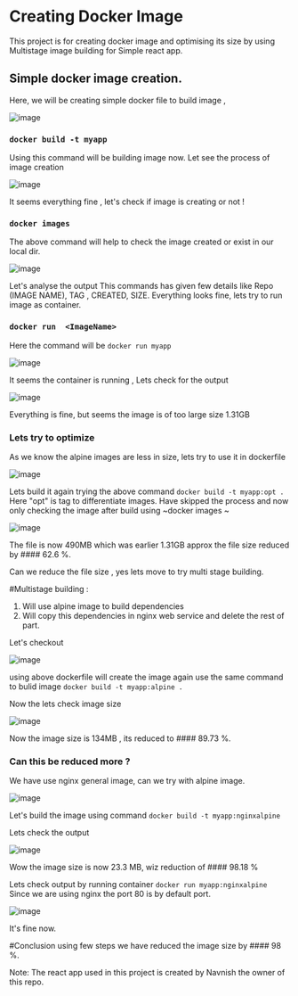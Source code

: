 # Creating Docker Image 

This project is for creating docker image and optimising its size by using Multistage image building for Simple react app.

## Simple docker image creation. 


Here, we will be creating simple docker file to build image ,

![image](https://github.com/navneesh-yadav/Docker/assets/66907873/4fd699dc-a12a-4e56-9bb3-a99a8f28976f)


### `docker build -t myapp`
Using this command will be building image now.
Let see the process of image creation

![image](https://github.com/navneesh-yadav/Docker/assets/66907873/f72b7a34-eb2f-432a-8a19-16973553cc53)


It seems everything fine , let's check if image is creating or not !
### `docker images`
The above command will help to check the image created or exist in our local dir.

![image](https://github.com/navneesh-yadav/Docker/assets/66907873/2fb592dc-7eb7-4350-9d64-c2396b798f03)

Let's analyse the output
This commands has given few details like Repo (IMAGE NAME), TAG , CREATED, SIZE.
Everything looks fine, lets try to run image as container.

### `docker run  <ImageName>`
Here the command will be `docker run myapp`

![image](https://github.com/navneesh-yadav/Docker/assets/66907873/5400037c-83f3-45b4-bb56-290940c5072a)

It seems the container is running , Lets check for the output

![image](https://github.com/navneesh-yadav/Docker/assets/66907873/86665950-9991-4cc1-a79d-dea7d2f801e9)

Everything is fine, but seems the image is of too large size 1.31GB



### Lets try to optimize

As we know the alpine images are less in size, lets try to use it in dockerfile
 
![image](https://github.com/navneesh-yadav/Docker/assets/66907873/3ca1ab9a-14df-42d6-86fa-7fa475a772ab)

Lets build it again trying the above command `docker build -t myapp:opt .` 
Here "opt" is tag to differentiate images.
Have skipped the process and now only checking the image after build using ~docker images ~

![image](https://github.com/navneesh-yadav/Docker/assets/66907873/2128bdde-4ff2-43a9-b5a1-bbf88fdf1291)

The file is now  490MB which was earlier 1.31GB approx the file size reduced by #### 62.6 %.

Can we reduce the file size , yes lets move to try multi stage building.

#Multistage building : 
  1. Will use alpine image to build dependencies
  2. Will copy this dependencies in nginx web service and delete the rest of part.
  
Let's checkout 

![image](https://github.com/navneesh-yadav/Docker/assets/66907873/66b7d1e5-149e-473e-8547-cad6caa0a2b7)

using above dockerfile will create the image again use the same command to bulid image `docker build -t myapp:alpine .`

Now the lets check image size

![image](https://github.com/navneesh-yadav/Docker/assets/66907873/b6d291d3-ba11-4570-909c-d0be4c6f8483)

Now the image size  is 134MB , its reduced to #### 89.73 %.

### Can this be reduced more ?
We have use nginx general image, can we try with alpine image.

![image](https://github.com/navneesh-yadav/Docker/assets/66907873/0032e880-792e-4a0e-a81f-87372cb8e7cc)

Let's build the image using command `docker build -t myapp:nginxalpine`

Lets check the output 

![image](https://github.com/navneesh-yadav/Docker/assets/66907873/75a77990-1415-43b4-b2d8-c920c048da9f)

Wow the image size is now 23.3 MB, wiz reduction of #### 98.18 %

Lets check output by running container `docker run myapp:nginxalpine`
Since we are using nginx the port 80 is by default port.

![image](https://github.com/navneesh-yadav/Docker/assets/66907873/504a82c3-cd99-4a00-a4d6-2b206411dd7e)

It's fine now.

#Conclusion using few steps we have reduced the image size by #### 98 %.

Note: The react app used in this project is created by Navnish the owner of this repo.



